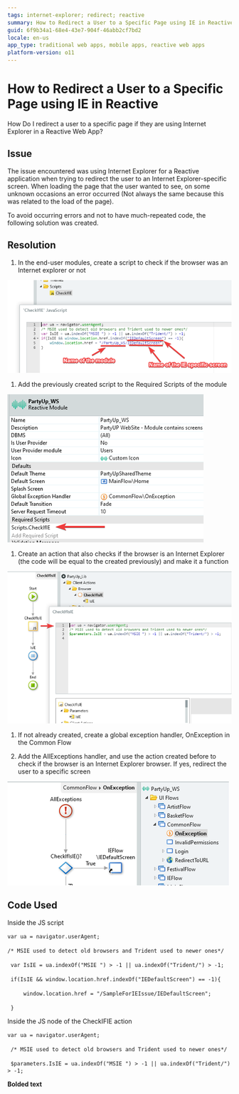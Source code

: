 ```yaml
---
tags: internet-explorer; redirect; reactive
summary: How to Redirect a User to a Specific Page using IE in Reactive
guid: 6f9b34a1-68e4-43e7-904f-46abb2cf7bd2
locale: en-us
app_type: traditional web apps, mobile apps, reactive web apps
platform-version: o11
---
```


# How to Redirect a User to a Specific Page using IE in Reactive

How Do I redirect a user to a specific page if they are using Internet Explorer in a Reactive Web App?

## Issue

The issue encountered was using Internet Explorer for a Reactive application when trying to redirect the user to an Internet Explorer-specific screen. When loading the page that the user wanted to see, on some unknown occasions an error occurred (Not always the same because this was related to the load of the page).

To avoid occurring errors and not to have much-repeated code, the following solution was created.

## Resolution

1. In the end-user modules, create a script to check if the browser was an Internet explorer or not

![](images/ie1.png)

1. Add the previously created script to the Required Scripts of the module

![](images/ie2.png)

1. Create an action that also checks if the browser is an Internet Explorer (the code will be equal to the created previously) and make it a function

![](images/ie3.png)

1. If not already created, create a global exception handler, OnException in the Common Flow

1. Add the AllExceptions handler, and use the action created before to check if the browser is an Internet Explorer browser. If yes, redirect the user to a specific screen

![](images/ie4.png)

## Code Used

Inside the JS script


    var ua = navigator.userAgent;

    /* MSIE used to detect old browsers and Trident used to newer ones*/

     var IsIE = ua.indexOf("MSIE ") > -1 || ua.indexOf("Trident/") > -1;

     if(IsIE && window.location.href.indexOf("IEDefaultScreen") == -1){

         window.location.href = "/SampleForIEIssue/IEDefaultScreen";
    
     }

Inside the JS node of the CheckIFIE action


    var ua = navigator.userAgent;

     /* MSIE used to detect old browsers and Trident used to newer ones*/

     $parameters.IsIE = ua.indexOf("MSIE ") > -1 || ua.indexOf("Trident/")  > -1;

**Bolded text**
